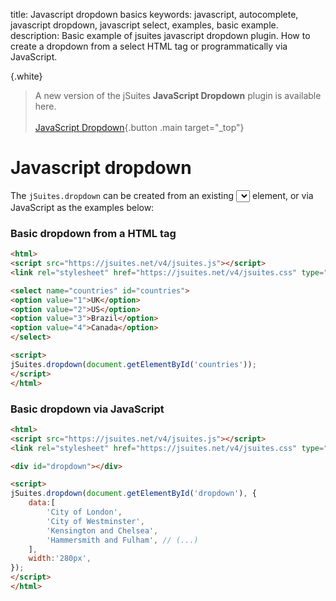 title: Javascript dropdown basics
keywords: javascript, autocomplete, javascript dropdown, javascript select, examples, basic example.
description: Basic example of jsuites javascript dropdown plugin. How to create a dropdown from a select HTML tag or programmatically via JavaScript.

{.white}
> A new version of the jSuites **JavaScript Dropdown** plugin is available here.
> <br><br>
> [JavaScript Dropdown](/docs/dropdown){.button .main target="_top"}

Javascript dropdown
===================

The `jSuites.dropdown` can be created from an existing <select></select> element, or via JavaScript as the examples below:

### Basic dropdown from a HTML tag

```html
<html>
<script src="https://jsuites.net/v4/jsuites.js"></script>
<link rel="stylesheet" href="https://jsuites.net/v4/jsuites.css" type="text/css" />

<select name="countries" id="countries">
<option value="1">UK</option>
<option value="2">US</option>
<option value="3">Brazil</option>
<option value="4">Canada</option>
</select>

<script>
jSuites.dropdown(document.getElementById('countries'));
</script>
</html>
```

  

### Basic dropdown via JavaScript

```html
<html>
<script src="https://jsuites.net/v4/jsuites.js"></script>
<link rel="stylesheet" href="https://jsuites.net/v4/jsuites.css" type="text/css" />

<div id="dropdown"></div>

<script>
jSuites.dropdown(document.getElementById('dropdown'), {
    data:[
        'City of London',
        'City of Westminster',
        'Kensington and Chelsea',
        'Hammersmith and Fulham', // (...)
    ],
    width:'280px',
});
</script>
</html>
```

